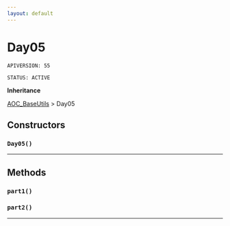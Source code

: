 ```yaml
---
layout: default
---
```

# Day05

`APIVERSION: 55`

`STATUS: ACTIVE`

**Inheritance**

[AOC_BaseUtils](./AOC_BaseUtils.md)
 &gt; 
Day05

## Constructors
### `Day05()`
---
## Methods
### `part1()`
### `part2()`
---
